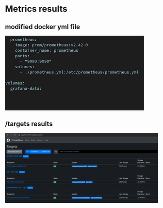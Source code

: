 # Metrics results

## modified docker yml file

![Alt text](pictures/docker.png)

## /targets results

![Alt text](pictures/targets.png)

